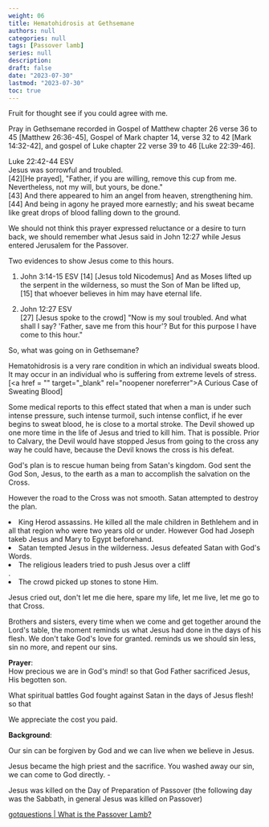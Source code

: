 ```yaml
---
weight: 06
title: Hematohidrosis at Gethsemane
authors: null
categories: null
tags: [Passover lamb]
series: null
description: 
draft: false
date: "2023-07-30"
lastmod: "2023-07-30"
toc: true
---
```


<!--more-->

Fruit for thought see if you could agree with me.  

Pray in Gethsemane recorded in Gospel of Matthew chapter 26 verse 36 to 45 [Matthew 26:36-45], Gospel of Mark chapter 14, verse 32 to 42 [Mark 14:32-42], and gospel of Luke chapter 22 verse 39 to 46 [Luke 22:39-46]. 

Luke 22:42-44 ESV  
Jesus was sorrowful and troubled.  
[42][He prayed], "Father, if you are willing, remove this cup from me. Nevertheless, not my will, but yours, be done."   
[43] And there appeared to him an angel from heaven, strengthening him.   
[44] And being in agony he prayed more earnestly; and his sweat became like great drops of blood falling down to the ground.

We should not think this prayer expressed reluctance or a desire to turn back, we should remember what Jesus said in John 12:27 while Jesus entered Jerusalem for the Passover.

Two evidences to show Jesus come to this hours.
1. John 3:14-15 ESV
[14] [Jesus told Nicodemus] And as Moses lifted up the serpent in the wilderness, so must the Son of Man be lifted up,   
[15] that whoever believes in him may have eternal life.

2. John 12:27 ESV  
[27] [Jesus spoke to the crowd] "Now is my soul troubled. And what shall I say? 'Father, save me from this hour'? But for this purpose I have come to this hour."

So, what was going on in Gethsemane? 

Hematohidrosis is a very rare condition in which an individual sweats blood. It may occur in an individual who is suffering from extreme levels of stress. [<a href = "<a href = "" target="_blank" rel="noopener noreferrer"></a>" target="_blank" rel="noopener noreferrer">A Curious Case of Sweating Blood</a>]

Some medical reports to this effect stated that when a man is under such intense pressure, such intense turmoil, such intense conflict, if he ever begins to sweat blood, he is close to a mortal stroke. The Devil showed up one more time in the life of Jesus and tried to kill him.  That is possible.  Prior to Calvary, the Devil would have stopped Jesus from going to the cross any way he could have, because the Devil knows the cross is his defeat. 


God's plan is to rescue human being from Satan's kingdom.  God sent the God Son, Jesus, to the earth as a man to accomplish the salvation on the Cross. 

However the road to the Cross was not smooth. Satan attempted to destroy the plan.   

<li>King Herod assassins. He killed all the male children in Bethlehem and in all that region who were two years old or under.  However God had Joseph takeb Jesus and Mary to Egypt beforehand.</li>
<li>Satan tempted Jesus in the wilderness.  Jesus defeated Satan with God's Words.</li>
<li>The religious leaders tried to push Jesus over a cliff</li>.
<li>The crowd picked up stones to stone Him.</li>

Jesus cried out, don't let me die here, spare my life, let me live, let me go to that Cross.




Brothers and sisters, every time when we come and get together around the Lord's table, the moment reminds us what Jesus had done in the days of his flesh.  We don't take God's love for granted. reminds us we should sin less, sin no more, and repent our sins.  

<b>Prayer</b>:  
How precious we are in God's mind! so that God Father sacrificed Jesus, His begotten son.

What spiritual battles God fought against Satan in the days of Jesus flesh! so that  

We appreciate the cost you paid.



<b>Background</b>:  

Our sin can be forgiven by God and we can live when we believe in Jesus.

Jesus became the high priest and the sacrifice.  You washed away our sin, we can come to God directly. -

Jesus was killed on the Day of Preparation of Passover (the following day was the Sabbath, in general Jesus was killed on Passover)

<a href = "https://www.gotquestions.org/Passover-Lamb.html" target="_blank" rel="noopener noreferrer">gotquestions | What is the Passover Lamb?</a>